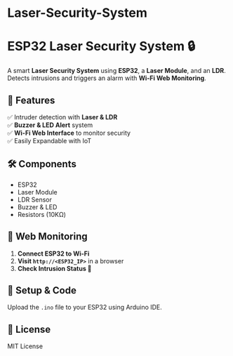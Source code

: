 # Laser-Security-System
# ESP32 Laser Security System 🔒  

A smart **Laser Security System** using **ESP32**, a **Laser Module**, and an **LDR**. Detects intrusions and triggers an alarm with **Wi-Fi Web Monitoring**.

## 📌 Features
✅ Intruder detection with **Laser & LDR**  
✅ **Buzzer & LED Alert** system  
✅ **Wi-Fi Web Interface** to monitor security  
✅ Easily Expandable with IoT  

## 🛠 Components
- ESP32
- Laser Module
- LDR Sensor
- Buzzer & LED
- Resistors (10KΩ)

## 🔗 Web Monitoring
1. **Connect ESP32 to Wi-Fi**
2. **Visit `http://<ESP32_IP>`** in a browser
3. **Check Intrusion Status 🚨**

## 📝 Setup & Code
Upload the `.ino` file to your ESP32 using Arduino IDE.

## 📜 License
MIT License
